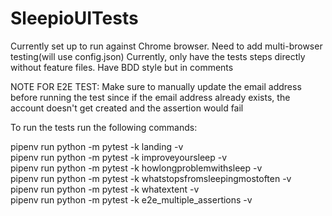 # SleepioUITests

Currently set up to run against Chrome browser. Need to add multi-browser testing(will use config.json)
Currently, only have the tests steps directly without feature files. Have BDD style but in comments

NOTE FOR E2E TEST:
Make sure to manually update the email address before running the test since if the email address already exists, the account doesn't get created and the assertion would fail

To run the tests run the following commands:

pipenv run python -m pytest -k landing -v <br />
pipenv run python -m pytest -k improveyoursleep -v <br />
pipenv run python -m pytest -k howlongproblemwithsleep -v <br />
pipenv run python -m pytest -k whatstopsfromsleepingmostoften -v <br />
pipenv run python -m pytest -k whatextent -v <br />
pipenv run python -m pytest -k e2e_multiple_assertions -v <br />
